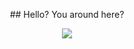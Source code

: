 <p align="center">
  ## Hello? You around here?
</p>

<div align="center">
 <img src="https://github-readme-stats.vercel.app/api?username=zMica&show_icons=true&theme=dracula" />
</div>
